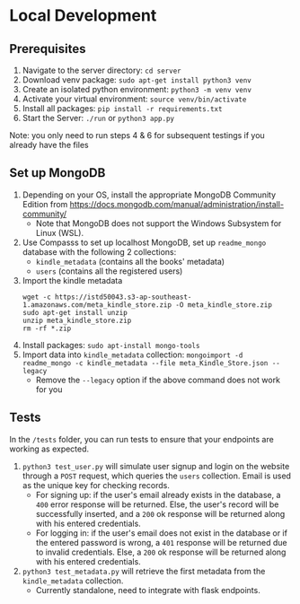 # Local Development

## Prerequisites

1. Navigate to the server directory: `cd server`
2. Download venv package: `sudo apt-get install python3 venv`
3. Create an isolated python environment: `python3 -m venv venv`
4. Activate your virtual environment: `source venv/bin/activate`
5. Install all packages: `pip install -r requirements.txt`
6. Start the Server: `./run` or `python3 app.py`

Note: you only need to run steps 4 & 6 for subsequent testings if you already have the files

## Set up MongoDB

1. Depending on your OS, install the appropriate MongoDB Community Edition from https://docs.mongodb.com/manual/administration/install-community/
   - Note that MongoDB does not support the Windows Subsystem for Linux (WSL).
2. Use Compasss to set up localhost MongoDB, set up `readme_mongo` database with the following 2 collections:
   - `kindle_metadata` (contains all the books' metadata)
   - `users` (contains all the registered users)
3. Import the kindle metadata
   ```
   wget -c https://istd50043.s3-ap-southeast-1.amazonaws.com/meta_kindle_store.zip -O meta_kindle_store.zip
   sudo apt-get install unzip
   unzip meta_kindle_store.zip
   rm -rf *.zip
   ```
4. Install packages: `sudo apt-install mongo-tools`
5. Import data into `kindle_metadata` collection: `mongoimport -d readme_mongo -c kindle_metadata --file meta_Kindle_Store.json --legacy`
   - Remove the `--legacy` option if the above command does not work for you

## Tests

In the `/tests` folder, you can run tests to ensure that your endpoints are working as expected.

1. `python3 test_user.py` will simulate user signup and login on the website through a `POST` request, which queries the `users` collection. Email is used as the unique key for checking records.
   - For signing up: if the user's email already exists in the database, a `400` error response will be returned. Else, the user's record will be successfully inserted, and a `200` ok response will be returned along with his entered credentials.
   - For logging in: if the user's email does not exist in the database or if the entered password is wrong, a `401` response will be returned due to invalid credentials. Else, a `200` ok response will be returned along with his entered credentials.
2. `python3 test_metadata.py` will retrieve the first metadata from the `kindle_metadata` collection.
   - Currently standalone, need to integrate with flask endpoints.
